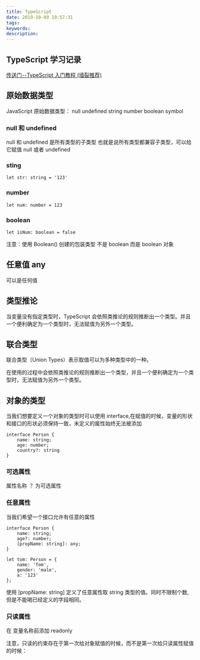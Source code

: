 ```yaml
---
title: TypeScript
date: 2019-10-09 19:57:31
tags:
keywords:
description:
---
```

## TypeScript 学习记录

[传送门--TypeScript 入门教程 (墙裂推荐)](https://ts.xcatliu.com/basics/primitive-data-types)
<!-- more -->

## 原始数据类型

JavaScript 原始数据类型： null undefined string number boolean symbol

### null 和 undefined

null 和 undefined 是所有类型的子类型
也就是说所有类型都兼容子类型，可以给它赋值 null 或者 undefined

### sting

```
let str: string = '123'
```

### number

```
let num: number = 123
```

### boolean

```
let isNum: boolean = false
```

注意：使用 Boolean() 创建的包装类型 不是 boolean 而是 boolean 对象

## 任意值 any

可以是任何值

## 类型推论

当变量没有指定类型时，TypeScript 会依照类推论的规则推断出一个类型。并且一个便利确定为一个类型时，无法赋值为另外一个类型。

## 联合类型

联合类型（Union Types）表示取值可以为多种类型中的一种。

在使用的过程中会依照类推论的规则推断出一个类型，并且一个便利确定为一个类型时，无法赋值为另外一个类型。

## 对象的类型

当我们想要定义一个对象的类型时可以使用 interface,在赋值的时候，变量的形状和接口的形状必须保持一致，未定义的属性始终无法被添加

```
interface Person {
    name: string;
    age: number;
    country?: string
}
```

### 可选属性

属性名称 ？ 为可选属性

### 任意属性

当我们希望一个接口允许有任意的属性

```
interface Person {
    name: string;
    age?: number;
    [propName: string]: any;
}

let tom: Person = {
    name: 'Tom',
    gender: 'male',
    a: '123'
};
```

使用 [propName: string] 定义了任意属性取 string 类型的值。同时不限制个数,但是不能喝已经定义的字段相同。 

### 只读属性

在 变量名称前添加 readonly

注意，只读的约束存在于第一次给对象赋值的时候，而不是第一次给只读属性赋值的时候：